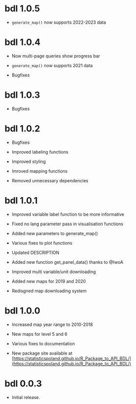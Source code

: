 # bdl 1.0.5

* `generate_map()` now supports 2022-2023 data

# bdl 1.0.4

* Now multi-page queries show progress bar

* `generate_map()` now supports 2021 data

* Bugfixes

# bdl 1.0.3

* Bugfixes

# bdl 1.0.2

* Bugfixes

* Improved labeling functions

* Improved styling

* Imroved mapping functions

* Removed unnecessary dependencies

# bdl 1.0.1

* Improved variable label function to be more informative

* Fixed no lang parameter pass in visualisation functions

* Added new parameters to generate_map()

* Various fixes to plot functions

* Updated DESCRIPTION

* Added new function get_panel_data() thanks to @IwoA

* Improved multi variable/unit downloading

* Added new maps for 2019 and 2020

* Redisgned map downloading system

# bdl 1.0.0

* Increased map year range to 2010-2018

* New maps for level 5 and 6

* Various fixes to documentation

* New package site available at [https://statisticspoland.github.io/R_Package_to_API_BDL/](https://statisticspoland.github.io/R_Package_to_API_BDL/)

# bdl 0.0.3

* Initial release.
